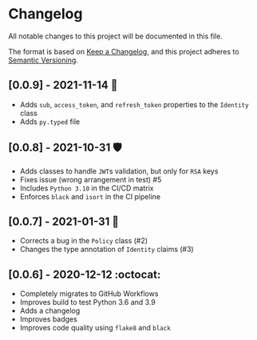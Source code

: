 # Changelog

All notable changes to this project will be documented in this file.

The format is based on [Keep a Changelog](https://keepachangelog.com/en/1.0.0/),
and this project adheres to [Semantic Versioning](https://semver.org/spec/v2.0.0.html).

## [0.0.9] - 2021-11-14 :swan:
- Adds `sub`, `access_token`, and `refresh_token` properties to the `Identity`
  class
- Adds `py.typed` file

## [0.0.8] - 2021-10-31 :shield:
- Adds classes to handle `JWT`s validation, but only for `RSA` keys
- Fixes issue (wrong arrangement in test) #5
- Includes `Python 3.10` in the CI/CD matrix
- Enforces `black` and `isort` in the CI pipeline

## [0.0.7] - 2021-01-31 :grapes:
- Corrects a bug in the `Policy` class (#2)
- Changes the type annotation of `Identity` claims (#3)

## [0.0.6] - 2020-12-12 :octocat:
- Completely migrates to GitHub Workflows
- Improves build to test Python 3.6 and 3.9
- Adds a changelog
- Improves badges
- Improves code quality using `flake8` and `black`
